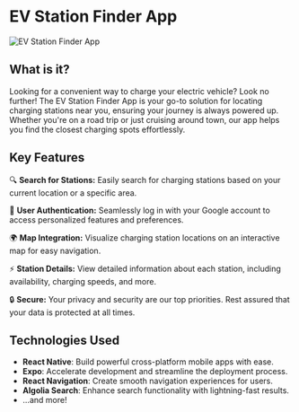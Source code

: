 # EV Station Finder App

![EV Station Finder App](https://github.com/razannael/EV-Station-Finder-/assets/127951072/399b77f0-6fa6-43a7-bc73-bd9138fa4d9e)

## What is it?

Looking for a convenient way to charge your electric vehicle? Look no further! The EV Station Finder App is your go-to solution for locating charging stations near you, ensuring your journey is always powered up. Whether you're on a road trip or just cruising around town, our app helps you find the closest charging spots effortlessly.

## Key Features

🔍 **Search for Stations:** Easily search for charging stations based on your current location or a specific area.

📱 **User Authentication:** Seamlessly log in with your Google account to access personalized features and preferences.

🌍 **Map Integration:** Visualize charging station locations on an interactive map for easy navigation.

⚡ **Station Details:** View detailed information about each station, including availability, charging speeds, and more.

🔒 **Secure:** Your privacy and security are our top priorities. Rest assured that your data is protected at all times.

## Technologies Used

- **React Native**: Build powerful cross-platform mobile apps with ease.
- **Expo**: Accelerate development and streamline the deployment process.
- **React Navigation**: Create smooth navigation experiences for users.
- **Algolia Search**: Enhance search functionality with lightning-fast results.
- ...and more!


